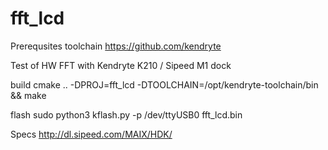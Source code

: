 # fft_lcd

Prerequsites toolchain
https://github.com/kendryte

Test of HW FFT with Kendryte K210 / Sipeed M1 dock

build
cmake .. -DPROJ=fft_lcd -DTOOLCHAIN=/opt/kendryte-toolchain/bin && make
 
flash
sudo python3 kflash.py -p /dev/ttyUSB0 fft_lcd.bin

Specs
http://dl.sipeed.com/MAIX/HDK/

